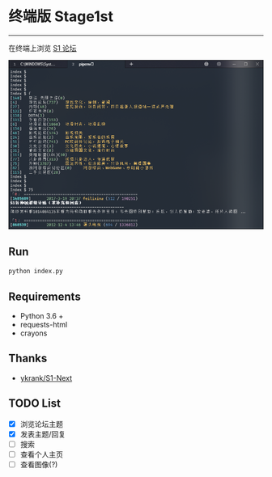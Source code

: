 # 终端版 Stage1st
---

在终端上浏览 [S1 论坛](https://bbs.saraba1st.com/2b/forum.php)

![](/img/1.png)

## Run
``` bash
python index.py
```

## Requirements
* Python 3.6 +
* requests-html
* crayons

## Thanks
* [ykrank/S1-Next](https://github.com/ykrank/S1-Next)

## TODO List
- [x] 浏览论坛主题
- [x] 发表主题/回复
- [ ] 搜索
- [ ] 查看个人主页
- [ ] 查看图像(?)
